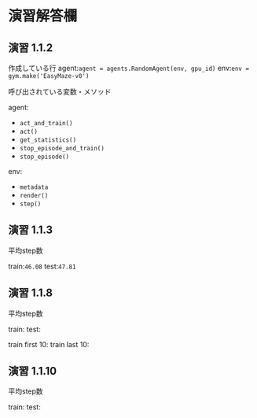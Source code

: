 # 演習解答欄

## 演習 1.1.2

作成している行
agent:`agent = agents.RandomAgent(env, gpu_id)`
env:`env = gym.make('EasyMaze-v0')`


呼び出されている変数・メソッド

agent:
* `act_and_train()`
* `act()`
* `get_statistics()`
* `stop_episode_and_train()`
* `stop_episode()`

env:
* `metadata`
* `render()`
* `step()`

## 演習 1.1.3

平均step数

train:`46.08`
test:`47.81`

## 演習 1.1.8

平均step数

train:
test:

train first 10:
train last 10:

## 演習 1.1.10

平均step数

train:
test:
